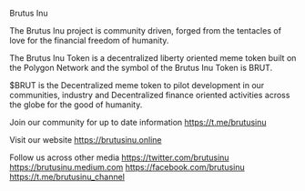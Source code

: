 Brutus Inu

The Brutus Inu project is community driven, forged from the tentacles of love for the financial freedom of humanity. 

The Brutus Inu Token is a decentralized liberty oriented meme token built on the Polygon Network and the symbol of the Brutus Inu Token is BRUT. 

$BRUT is the Decentralized meme token to pilot development in our communities, industry and Decentralized finance oriented activities across the globe for the good of humanity. 

Join our community for up to date information 
https://t.me/brutusinu 

Visit our website 
https://brutusinu.online

Follow us across other media
https://twitter.com/brutusinu 
https://brutusinu.medium.com
https://facebook.com/brutusinu
https://t.me/brutusinu_channel
